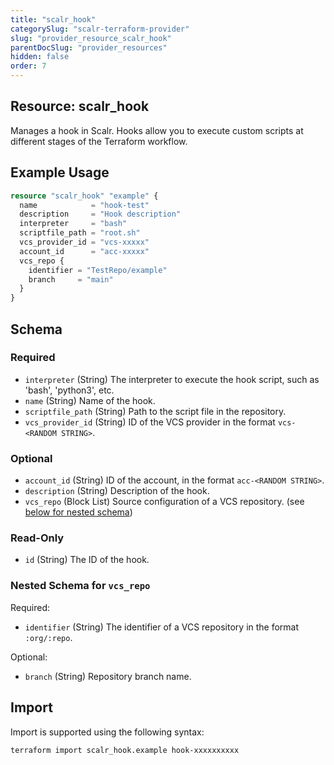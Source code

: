```yaml
---
title: "scalr_hook"
categorySlug: "scalr-terraform-provider"
slug: "provider_resource_scalr_hook"
parentDocSlug: "provider_resources"
hidden: false
order: 7
---
```

## Resource: scalr_hook

Manages a hook in Scalr. Hooks allow you to execute custom scripts at different stages of the Terraform workflow.

## Example Usage

```terraform
resource "scalr_hook" "example" {
  name            = "hook-test"
  description     = "Hook description"
  interpreter     = "bash"
  scriptfile_path = "root.sh"
  vcs_provider_id = "vcs-xxxxx"
  account_id      = "acc-xxxxx"
  vcs_repo {
    identifier = "TestRepo/example"
    branch     = "main"
  }
}
```

<!-- schema generated by tfplugindocs -->
## Schema

### Required

- `interpreter` (String) The interpreter to execute the hook script, such as 'bash', 'python3', etc.
- `name` (String) Name of the hook.
- `scriptfile_path` (String) Path to the script file in the repository.
- `vcs_provider_id` (String) ID of the VCS provider in the format `vcs-<RANDOM STRING>`.

### Optional

- `account_id` (String) ID of the account, in the format `acc-<RANDOM STRING>`.
- `description` (String) Description of the hook.
- `vcs_repo` (Block List) Source configuration of a VCS repository. (see [below for nested schema](#nestedblock--vcs_repo))

### Read-Only

- `id` (String) The ID of the hook.

<a id="nestedblock--vcs_repo"></a>
### Nested Schema for `vcs_repo`

Required:

- `identifier` (String) The identifier of a VCS repository in the format `:org/:repo`.

Optional:

- `branch` (String) Repository branch name.

## Import

Import is supported using the following syntax:

```shell
terraform import scalr_hook.example hook-xxxxxxxxxx
```
